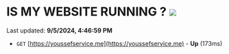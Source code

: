 # IS MY WEBSITE RUNNING ? [![](https://img.shields.io/static/v1?label=Sponsor&message=%E2%9D%A4&logo=GitHub&color=%23fe8e86)](https://github.com/sponsors/Youssef-Lehmam)

Last updated: **9/5/2024, 4:46:59 PM**

- `GET` [https://youssefservice.me](https://youssefservice.me) - **Up** (173ms)
